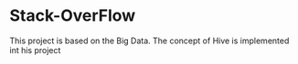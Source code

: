 # Stack-OverFlow
This project is based on the Big Data. The concept of Hive is implemented int his project
